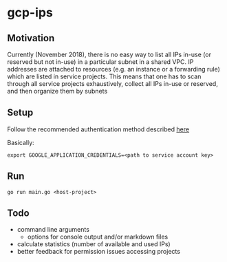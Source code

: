 # gcp-ips

## Motivation

Currently (November 2018), there is no easy way to list all IPs in-use (or reserved but not in-use) in a particular subnet in a shared VPC. IP addresses are attached to resources (e.g. an instance or a forwarding rule) which are listed in service projects. This means that one has to scan through all service projects exhaustively, collect all IPs in-use or reserved, and then organize them by subnets

## Setup

Follow the recommended authentication method described [here](https://cloud.google.com/docs/authentication/getting-started)

Basically:
```
export GOOGLE_APPLICATION_CREDENTIALS=<path to service account key>
```

## Run

```
go run main.go <host-project>
```

## Todo

- command line arguments
    - options for console output and/or markdown files
- calculate statistics (number of available and used IPs)
- better feedback for permission issues accessing projects
